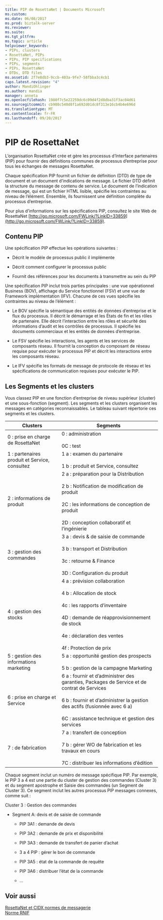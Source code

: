```yaml
---
title: PIP de RosettaNet | Documents Microsoft
ms.custom: 
ms.date: 06/08/2017
ms.prod: biztalk-server
ms.reviewer: 
ms.suite: 
ms.tgt_pltfrm: 
ms.topic: article
helpviewer_keywords:
- PIPs, clusters
- RosettaNet, PIPs
- PIPs, PIP specifications
- PIPs, segments
- PIPs, RosettaNet
- DTDs, DTD files
ms.assetid: 2f7e8db3-9ccb-403a-9fe7-58fbba3c4cb1
caps.latest.revision: "4"
author: MandiOhlinger
ms.author: mandia
manager: anneta
ms.openlocfilehash: 1980f7c5e22259dc6c09d4f2d8dba31f3ac04d61
ms.sourcegitcommit: cb908c540d8f1a692d01dc8f313e16cb4b4e696d
ms.translationtype: MT
ms.contentlocale: fr-FR
ms.lasthandoff: 09/20/2017
---
```

# <a name="rosettanet-pips"></a>PIP de RosettaNet
L’organisation RosettaNet crée et gère les processus d’Interface partenaires (PIP) pour fournir des définitions communes de processus d’entreprise pour tous les échanges de messages RosettaNet.  
  
 Chaque spécification PIP fournit un fichier de définition (DTD) de type de document et un document d’indications de message. Le fichier DTD définit la structure du message de contenu de service. Le document de l’indication de message, qui est un fichier HTML lisible, spécifie les contraintes au niveau de l’élément. Ensemble, ils fournissent une définition complète du processus d’entreprise.  
  
 Pour plus d’informations sur les spécifications PIP, consultez le site Web de RosettaNet [http://go.microsoft.com/FWLink/?LinkID=33859](http://go.microsoft.com/FWLink/?LinkID=33859).  
  
## <a name="pip-contents"></a>Contenu PIP  
 Une spécification PIP effectue les opérations suivantes :  
  
-   Décrit le modèle de processus public il implémente  
  
-   Décrit comment configurer le processus public  
  
-   Fournit des références pour les documents à transmettre au sein du PIP  
  
 Une spécification PIP inclut trois parties principales : une vue opérationnel Business (BOV), affichage du Service fonctionnel (FSV) et une vue de Framework implémentation (IFV). Chacune de ces vues spécifie les contraintes au niveau de l’élément :  
  
-   Le BOV spécifie la sémantique des entités de données d’entreprise et le flux du processus. Il décrit le démarrage et les États de fin et les rôles de partenaire. Elle décrit l’interaction entre les rôles et sécurité des informations d’audit et les contrôles de processus. Il spécifie les documents commerciaux et les entités de données d’entreprise.  
  
-   Le FSV spécifie les interactions, les agents et les services de composants réseau. Il fournit la conception du composant de réseau requise pour exécuter le processus PIP et décrit les interactions entre les composants réseau.  
  
-   Le IFV spécifie les formats de message de protocole de réseau et les spécifications de communication requises pour exécuter le PIP.  
  
## <a name="clusters-and-segments"></a>Les Segments et les clusters  
 Vous classez PIP en une fonction d’entreprise de niveau supérieur (cluster) et une sous-fonction (segment). Les segments et les clusters organisent les messages en catégories reconnaissables. Le tableau suivant répertorie ces segments et les clusters.  
  
|Clusters|Segments|  
|--------------|--------------|  
|0 : prise en charge de RosettaNet|0 : administration<br /><br /> 0C : test|  
|1 : partenaires produit et Service, consultez|1 a : examen du partenaire<br /><br /> 1 b : produit et Service, consultez|  
|2 : informations de produit|2 a : préparation pour la Distribution<br /><br /> 2 b : Notification de modification de produit<br /><br /> 2C : les informations de conception de produit<br /><br /> 2D : conception collaboratif et l’ingénierie|  
|3 : gestion des commandes|3 a : devis & de saisie de commande<br /><br /> 3 b : transport et Distribution<br /><br /> 3c : retourne & Finance<br /><br /> 3D : Configuration du produit|  
|4 : gestion des stocks|4 a : prévision collaboration<br /><br /> 4 b : Allocation de stock<br /><br /> 4c : les rapports d’inventaire<br /><br /> 4D : demande de réapprovisionnement de stock<br /><br /> 4e : déclaration des ventes<br /><br /> 4f : Protection de prix|  
|5 : gestion des informations marketing|5 a : opportunité gestion des prospects<br /><br /> 5 b : gestion de la campagne Marketing|  
|6 : prise en charge et Service|6 a : fournir et d’administrer des garanties, Packages de Service et de contrat de Services<br /><br /> 6 b : fournir et d’administrer la gestion des actifs (fusionnée avec 6 a)<br /><br /> 6C : assistance technique et gestion des services|  
|7 : de fabrication|7 a : transfert de conception<br /><br /> 7 b : gérer WO de fabrication et les travaux en cours<br /><br /> 7C : distribuer les informations d’édition|  
  
 Chaque segment inclut un numéro de message spécifique PIP. Par exemple, le PIP 3 a 4 est une partie du cluster de gestion des commandes (Cluster 3) et du segment apostrophe et Saisie des commandes (un Segment de Cluster 3). Ce segment inclut les autres processus PIP messages connexes, comme suit :  
  
 Cluster 3 : Gestion des commandes  
  
-   Segment A: devis et de saisie de commande  
  
    -   PIP 3A1 : demande de devis  
  
    -   PIP 3A2 : demande de prix et disponibilité  
  
    -   PIP 3A3 : demande de transfert de panier d’achat  
  
    -   3 a 4 PIP : gérer le bon de commande  
  
    -   PIP 3A5 : état de la commande de requête  
  
    -   PIP 3A6 : distribuer l’état de la commande  
  
    -   …  
  
## <a name="see-also"></a>Voir aussi  
 [RosettaNet et CIDX normes de messagerie](../../adapters-and-accelerators/accelerator-rosettanet/rosettanet-and-cidx-messaging-standards.md)   
 [Norme RNIF](../../adapters-and-accelerators/accelerator-rosettanet/rnif-standard.md)